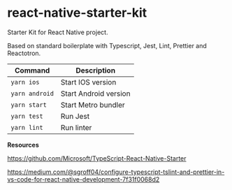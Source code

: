 # react-native-starter-kit

Starter Kit for React Native project.

Based on standard boilerplate with Typescript, Jest, Lint, Prettier and Reactotron.

| Command        | Description           |
| -------------- | --------------------- |
| `yarn ios`     | Start IOS version     |
| `yarn android` | Start Android version |
| `yarn start`   | Start Metro bundler   |
| `yarn test`    | Run Jest              |
| `yarn lint`    | Run linter            |

**Resources**

https://github.com/Microsoft/TypeScript-React-Native-Starter

https://medium.com/@sgroff04/configure-typescript-tslint-and-prettier-in-vs-code-for-react-native-development-7f31f0068d2
